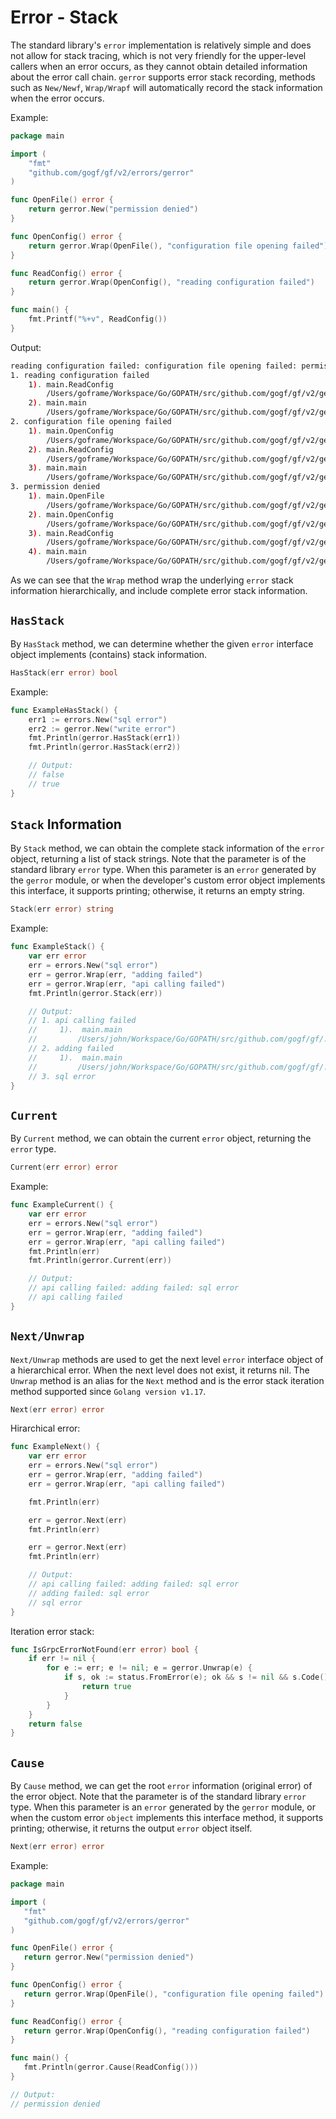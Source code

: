# Error - Stack

The standard library's `error` implementation is relatively simple and does not allow for stack tracing, which is not very friendly for the upper-level callers when an error occurs, as they cannot obtain detailed information about the error call chain. `gerror` supports error stack recording, methods such as `New/Newf`, `Wrap/Wrapf` will automatically record the stack information when the error occurs.

Example:

```go
package main

import (
    "fmt"
    "github.com/gogf/gf/v2/errors/gerror"
)

func OpenFile() error {
    return gerror.New("permission denied")
}

func OpenConfig() error {
    return gerror.Wrap(OpenFile(), "configuration file opening failed")
}

func ReadConfig() error {
    return gerror.Wrap(OpenConfig(), "reading configuration failed")
}

func main() {
    fmt.Printf("%+v", ReadConfig())
}

```

Output:

```bash
reading configuration failed: configuration file opening failed: permission denied
1. reading configuration failed
    1). main.ReadConfig
        /Users/goframe/Workspace/Go/GOPATH/src/github.com/gogf/gf/v2/geg/errors/gerror/gerror2.go:18
    2). main.main
        /Users/goframe/Workspace/Go/GOPATH/src/github.com/gogf/gf/v2/geg/errors/gerror/gerror2.go:25
2. configuration file opening failed
    1). main.OpenConfig
        /Users/goframe/Workspace/Go/GOPATH/src/github.com/gogf/gf/v2/geg/errors/gerror/gerror2.go:14
    2). main.ReadConfig
        /Users/goframe/Workspace/Go/GOPATH/src/github.com/gogf/gf/v2/geg/errors/gerror/gerror2.go:18
    3). main.main
        /Users/goframe/Workspace/Go/GOPATH/src/github.com/gogf/gf/v2/geg/errors/gerror/gerror2.go:25
3. permission denied
    1). main.OpenFile
        /Users/goframe/Workspace/Go/GOPATH/src/github.com/gogf/gf/v2/geg/errors/gerror/gerror2.go:10
    2). main.OpenConfig
        /Users/goframe/Workspace/Go/GOPATH/src/github.com/gogf/gf/v2/geg/errors/gerror/gerror2.go:14
    3). main.ReadConfig
        /Users/goframe/Workspace/Go/GOPATH/src/github.com/gogf/gf/v2/geg/errors/gerror/gerror2.go:18
    4). main.main
        /Users/goframe/Workspace/Go/GOPATH/src/github.com/gogf/gf/v2/geg/errors/gerror/gerror2.go:25
```

As we can see that the `Wrap` method wrap the underlying `error` stack information hierarchically, and include complete error stack information.

## `HasStack`

By `HasStack` method, we can determine whether the given `error` interface object implements (contains) stack information.

```go
HasStack(err error) bool
```

Example:

```go
func ExampleHasStack() {
    err1 := errors.New("sql error")
    err2 := gerror.New("write error")
    fmt.Println(gerror.HasStack(err1))
    fmt.Println(gerror.HasStack(err2))

    // Output:
    // false
    // true
}
```

## `Stack` Information

By `Stack` method, we can obtain the complete stack information of the `error` object, returning a list of stack strings. Note that the parameter is of the standard library `error` type. When this parameter is an `error` generated by the `gerror` module, or when the developer's custom error object implements this interface, it supports printing; otherwise, it returns an empty string.

```go
Stack(err error) string
```

Example:

```go
func ExampleStack() {
    var err error
    err = errors.New("sql error")
    err = gerror.Wrap(err, "adding failed")
    err = gerror.Wrap(err, "api calling failed")
    fmt.Println(gerror.Stack(err))

    // Output:
    // 1. api calling failed
    //     1).  main.main
    //         /Users/john/Workspace/Go/GOPATH/src/github.com/gogf/gf/.example/other/test.go:14
    // 2. adding failed
    //     1).  main.main
    //         /Users/john/Workspace/Go/GOPATH/src/github.com/gogf/gf/.example/other/test.go:13
    // 3. sql error
}
```

## `Current`

By `Current` method, we can obtain the current `error` object, returning the `error` type.

```go
Current(err error) error
```

Example:

```go
func ExampleCurrent() {
    var err error
    err = errors.New("sql error")
    err = gerror.Wrap(err, "adding failed")
    err = gerror.Wrap(err, "api calling failed")
    fmt.Println(err)
    fmt.Println(gerror.Current(err))

    // Output:
    // api calling failed: adding failed: sql error
    // api calling failed
}
```

## `Next/Unwrap`

`Next/Unwrap` methods are used to get the next level `error` interface object of a hierarchical error. When the next level does not exist, it returns nil. The `Unwrap` method is an alias for the `Next` method and is the error stack iteration method supported since `Golang version v1.17`.

```go
Next(err error) error
```

Hirarchical error:

```go
func ExampleNext() {
    var err error
    err = errors.New("sql error")
    err = gerror.Wrap(err, "adding failed")
    err = gerror.Wrap(err, "api calling failed")

    fmt.Println(err)

    err = gerror.Next(err)
    fmt.Println(err)

    err = gerror.Next(err)
    fmt.Println(err)

    // Output:
    // api calling failed: adding failed: sql error
    // adding failed: sql error
    // sql error
}
```

Iteration error stack:

```go
func IsGrpcErrorNotFound(err error) bool {
    if err != nil {
        for e := err; e != nil; e = gerror.Unwrap(e) {
            if s, ok := status.FromError(e); ok && s != nil && s.Code() == codes.NotFound {
                return true
            }
        }
    }
    return false
}
```

## `Cause`

By `Cause` method, we can get the root `error` information (original error) of the error object. Note that the parameter is of the standard library `error` type. When this parameter is an `error` generated by the `gerror` module, or when the custom error `object` implements this interface method, it supports printing; otherwise, it returns the output `error` object itself.

```go
Next(err error) error
```

Example:

```go
package main

import (
   "fmt"
   "github.com/gogf/gf/v2/errors/gerror"
)

func OpenFile() error {
   return gerror.New("permission denied")
}

func OpenConfig() error {
   return gerror.Wrap(OpenFile(), "configuration file opening failed")
}

func ReadConfig() error {
   return gerror.Wrap(OpenConfig(), "reading configuration failed")
}

func main() {
   fmt.Println(gerror.Cause(ReadConfig()))
}

// Output:
// permission denied
```
